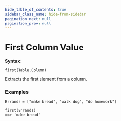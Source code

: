 ```yaml
---
hide_table_of_contents: true
sidebar_class_name: hide-from-sidebar
pagination_next: null
pagination_prev: null
---
```


# First Column Value

**Syntax**:

`first(Table.Column)`

Extracts the first element from a column.

### Examples

```deci live
Errands = ["make bread", "walk dog", "do homework"]

first(Errands)
==> 'make bread'
```
